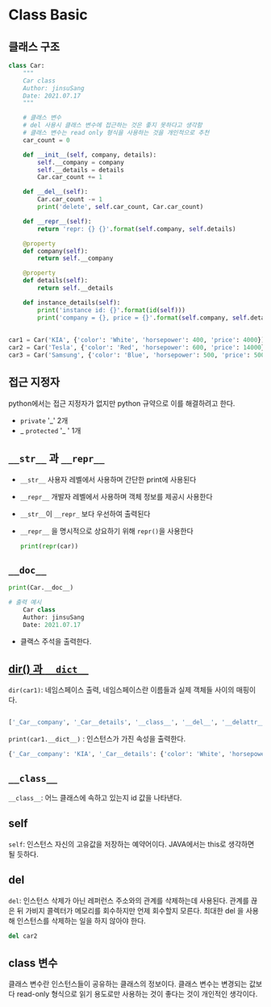 # Class Basic

## 클래스 구조

```python
class Car:
    """
    Car class
    Author: jinsuSang
    Date: 2021.07.17
    """

    # 클래스 변수
    # del 사용시 클래스 변수에 접근하는 것은 좋지 못하다고 생각함
    # 클래스 변수는 read only 형식을 사용하는 것을 개인적으로 추천
    car_count = 0

    def __init__(self, company, details):
        self.__company = company
        self.__details = details
        Car.car_count += 1

    def __del__(self):
        Car.car_count -= 1
        print('delete', self.car_count, Car.car_count)

    def __repr__(self):
        return 'repr: {} {}'.format(self.company, self.details)

    @property
    def company(self):
        return self.__company

    @property
    def details(self):
        return self.__details

    def instance_details(self):
        print('instance id: {}'.format(id(self)))
        print('company = {}, price = {}'.format(self.company, self.details.get('price')))
        
        
car1 = Car('KIA', {'color': 'White', 'horsepower': 400, 'price': 4000})
car2 = Car('Tesla', {'color': 'Red', 'horsepower': 600, 'price': 14000})
car3 = Car('Samsung', {'color': 'Blue', 'horsepower': 500, 'price': 5000})
```

## 접근 지정자 

python에서는 접근 지정자가 없지만 python 규약으로 이를 해결하려고 한다.

- `private` '_'  2개
- _ `protected` '_ ' 1개 

## `__str__` 과 `__repr__`

- `__str__` 사용자 레벨에서 사용하며 간단한 print에 사용된다

- `__repr__` 개발자 레벨에서 사용하며 객체 정보를 제공시 사용한다

- `__str__`이 `__repr_` 보다 우선하여 출력된다

- `__repr__` 을 명시적으로 상요하기 위해 `repr()`을 사용한다

  ```python
  print(repr(car))
  ```

## `__doc__`

```python
print(Car.__doc__)

# 출력 예시
    Car class
    Author: jinsuSang
    Date: 2021.07.17
```

- 클랙스 주석을 출력한다.

## [dir() 과 `__dict__`](https://darrengwon.tistory.com/552)

`dir(car1)`: 네임스페이스 출력, 네임스페이스란 이름들과 실제 객체들 사이의 매핑이다.

```bash

['_Car__company', '_Car__details', '__class__', '__del__', '__delattr__', '__dict__', '__dir__', '__doc__', '__eq__', '__format__', '__ge__', '__getattribute__', '__gt__', '__hash__', '__init__', '__init_subclass__', '__le__', '__lt__', '__module__', '__ne__', '__new__', '__reduce__', '__reduce_ex__', '__repr__', '__setattr__', '__sizeof__', '__str__', '__subclasshook__', '__weakref__', 'car_count', 'company', 'details', 'instance_details']

```

`print(car1.__dict__)` : 인스턴스가 가진 속성을 출력한다.

```bash
{'_Car__company': 'KIA', '_Car__details': {'color': 'White', 'horsepower': 400, 'price': 4000}}
```

## `__class__`

`__class__`: 어느 클래스에 속하고 있는지 id 값을 나타낸다.

## self

`self`: 인스턴스 자신의 고유값을 저장하는 예약어이다. JAVA에서는 this로 생각하면 될 듯하다.

## del

`del`: 인스턴스 삭제가 아닌 레퍼런스 주소와의 관계를 삭제하는데 사용된다. 관계를 끊은 뒤 가비지 콜렉터가 메모리를 회수하지만 언제 회수할지 모른다. 최대한 del 을 사용해 인스턴스를 삭제하는 일을 하지 않아야 한다.

```python
del car2
```

## class 변수

클래스 변수란 인스턴스들이 공유하는 클래스의 정보이다. 클래스 변수는 변경되는 값보다 read-only 형식으로 읽기 용도로만 사용하는 것이 좋다는 것이 개인적인 생각이다.

